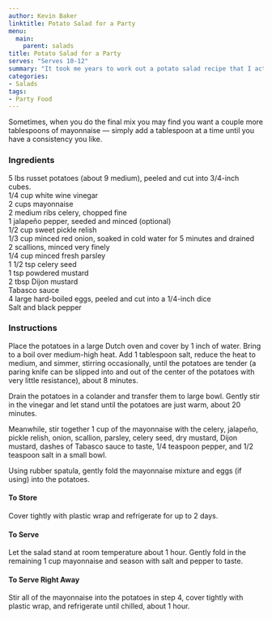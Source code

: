 ```yaml
---
author: Kevin Baker
linktitle: Potato Salad for a Party
menu:
  main:
    parent: salads
title: Potato Salad for a Party
serves: "Serves 10-12"
summary: "It took me years to work out a potato salad recipe that I actually like, and here it is. If you’re not cooking for a crowd, cut this recipe in half. It can also be doubled for a big event, and made up to 2 days in advance. "
categories:
- Salads
tags:
- Party Food
---
```

Sometimes, when you do the final mix you may find you want a couple more tablespoons of mayonnaise — simply add a tablespoon at a time until you have a consistency you like.

### Ingredients

<div class="ingredient-list">

5 lbs russet potatoes (about 9 medium), peeled and cut into 3/4-inch cubes.  
1/4 cup white wine vinegar  
2 cups mayonnaise  
2 medium ribs celery, chopped fine  
1 jalapeño pepper, seeded and minced (optional)  
1/2 cup sweet pickle relish  
1/3 cup minced red onion, soaked in cold water for 5 minutes and drained  
2 scallions, minced very finely  
1/4 cup minced fresh parsley  
1 1/2 tsp celery seed  
1 tsp powdered mustard  
2 tbsp Dijon mustard  
Tabasco sauce  
4 large hard-boiled eggs, peeled and cut into a 1/4-inch dice  
Salt and black pepper   

</div>

### Instructions

Place the potatoes in a large Dutch oven and cover by 1 inch of water. Bring to a boil over medium-high heat. Add 1 tablespoon salt, reduce the heat to medium, and simmer, stirring occasionally, until the potatoes are tender (a paring knife can be slipped into and out of the center of the potatoes with very little resistance), about 8 minutes.

Drain the potatoes in a colander and transfer them to large bowl. Gently stir in the vinegar and let stand until the potatoes are just warm, about 20 minutes.

Meanwhile, stir together 1 cup of the mayonnaise with the celery, jalapeño, pickle relish, onion, scallion, parsley, celery seed, dry mustard, Dijon mustard, dashes of Tabasco sauce to taste, 1/4 teaspoon pepper, and 1/2 teaspoon salt in a small bowl.

Using rubber spatula, gently fold the mayonnaise mixture and eggs (if using) into the potatoes.

#### To Store 
Cover tightly with plastic wrap and refrigerate for up to 2 days.

#### To Serve 
Let the salad stand at room temperature about 1 hour. Gently fold in the remaining 1 cup mayonnaise and season with salt and pepper to taste.

#### To Serve Right Away 
Stir all of the mayonnaise into the potatoes in step 4, cover tightly with plastic wrap, and refrigerate until chilled, about 1 hour.